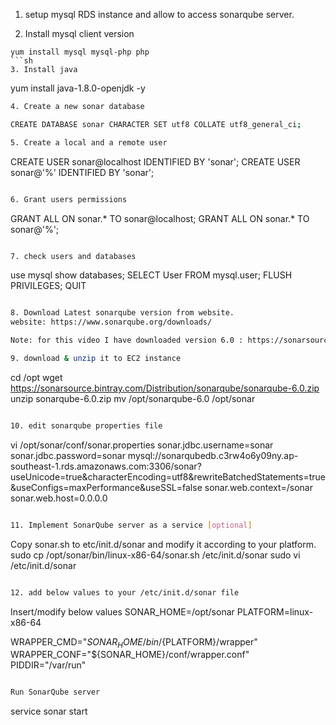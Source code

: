 
1. setup mysql RDS instance and allow to access sonarqube server. 

2. Install mysql client version 
```
yum install mysql mysql-php php
```sh
3. Install java 
```
yum install java-1.8.0-openjdk -y
```sh 
4. Create a new sonar database

CREATE DATABASE sonar CHARACTER SET utf8 COLLATE utf8_general_ci;

5. Create a local and a remote user
```
CREATE USER sonar@localhost IDENTIFIED BY 'sonar';
CREATE USER sonar@'%' IDENTIFIED BY 'sonar';
```sh 

6. Grant users permissions
```
GRANT ALL ON sonar.* TO sonar@localhost;
GRANT ALL ON sonar.* TO sonar@'%';
```sh 

7. check users and databases 
```
use mysql
show databases;
SELECT User FROM mysql.user;
FLUSH PRIVILEGES;
QUIT
```sh 

8. Download Latest sonarqube version from website. 
website: https://www.sonarqube.org/downloads/

Note: for this video I have downloaded version 6.0 : https://sonarsource.bintray.com/Distribution/sonarqube/sonarqube-6.0.zip

9. download & unzip it to EC2 instance
```
cd /opt
wget https://sonarsource.bintray.com/Distribution/sonarqube/sonarqube-6.0.zip
unzip sonarqube-6.0.zip
mv /opt/sonarqube-6.0 /opt/sonar
```sh

10. edit sonarqube properties file 
```
vi /opt/sonar/conf/sonar.properties
sonar.jdbc.username=sonar
sonar.jdbc.password=sonar
mysql://sonarqubedb.c3rw4o6y09ny.ap-southeast-1.rds.amazonaws.com:3306/sonar?useUnicode=true&characterEncoding=utf8&rewriteBatchedStatements=true&useConfigs=maxPerformance&useSSL=false
sonar.web.context=/sonar
sonar.web.host=0.0.0.0
```sh 

11. Implement SonarQube server as a service [optional]
```
Copy sonar.sh to etc/init.d/sonar and modify it according to your platform.
sudo cp /opt/sonar/bin/linux-x86-64/sonar.sh /etc/init.d/sonar
sudo vi /etc/init.d/sonar
```sh 

12. add below values to your /etc/init.d/sonar file
```
Insert/modify below values
SONAR_HOME=/opt/sonar
PLATFORM=linux-x86-64

WRAPPER_CMD="${SONAR_HOME}/bin/${PLATFORM}/wrapper"
WRAPPER_CONF="${SONAR_HOME}/conf/wrapper.conf"
PIDDIR="/var/run"
```sh

Run SonarQube server
```
service sonar start
```sh
